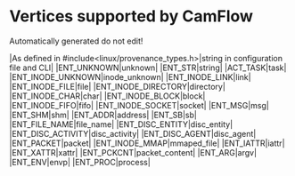 # Vertices supported by CamFlow

Automatically generated do not edit!

|As defined in #include<linux/provenance_types.h>|string in configuration file and CLI|
|ENT_UNKNOWN|unknown|
|ENT_STR|string|
|ACT_TASK|task|
|ENT_INODE_UNKNOWN|inode_unknown|
|ENT_INODE_LINK|link|
|ENT_INODE_FILE|file|
|ENT_INODE_DIRECTORY|directory|
|ENT_INODE_CHAR|char|
|ENT_INODE_BLOCK|block|
|ENT_INODE_FIFO|fifo|
|ENT_INODE_SOCKET|socket|
|ENT_MSG|msg|
|ENT_SHM|shm|
|ENT_ADDR|address|
|ENT_SB|sb|
|ENT_FILE_NAME|file_name|
|ENT_DISC_ENTITY|disc_entity|
|ENT_DISC_ACTIVITY|disc_activity|
|ENT_DISC_AGENT|disc_agent|
|ENT_PACKET|packet|
|ENT_INODE_MMAP|mmaped_file|
|ENT_IATTR|iattr|
|ENT_XATTR|xattr|
|ENT_PCKCNT|packet_content|
|ENT_ARG|argv|
|ENT_ENV|envp|
|ENT_PROC|process|
